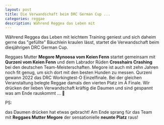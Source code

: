 ```yaml
---
layout: post
title: Die Verwandschaft beim DRC German Cup ...
categories: reggae
description: Während Reggea das Leben mit 
---
```


Während Reggea das Leben mit leichtem Training geniest und sich daheim gerne das "gefüllte" Bäuchlein kraulen lässt, 
startet die Verwandschaft beim diesjährigen DRC German Cup.

Reggaes Mutter **Megore Mynoosa vom Keien Fenn** startet gemeinsam mit **Qurzeni vom Keien Fenn** und dem Labrador Rüden **Crosshairs Crashing** 
bei den deutschen Team-Meisterschaften. 
Megore ist auch mit zehn Jahren noch fit genug, um sich dort mit den besten Hunden zu messen. Qurzeni gewann 2022 das DRC Workingtest-O Einzelfinale. 
Bei der gleichen Veranstaltung belegte Reggae damals den vierten Platz im A Finale. 
Wir drücken der lieben Verwandschaft kräftig die Daumen und sind gespannt was am Ende rauskommt ... 🤗

PS: 

das Daumen drücken hat etwas gebracht! Am Ende sprang für das Team mit **Reggaes Mutter Megore** der sensationielle **neunte Platz** raus!

